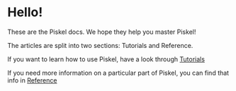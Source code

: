 Hello!
======

These are the Piskel docs. We hope they help you master Piskel!

The articles are split into two sections: Tutorials and Reference.

If you want to learn how to use Piskel, have a look through  [Tutorials](/docs/tutorials/index)

If you need more information on a particular part of Piskel, you can find that info in  [Reference](/docs/reference/index)